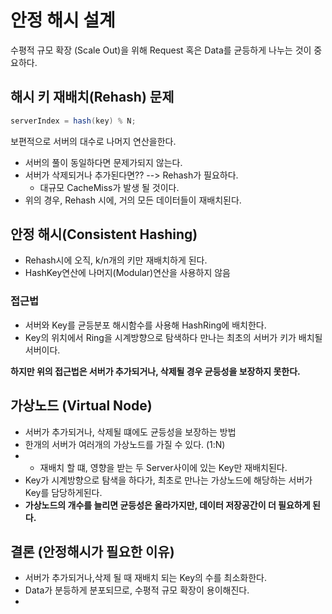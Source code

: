 # 안정 해시 설계
수평적 규모 확장 (Scale Out)을 위해 Request 혹은 Data를 균등하게 나누는 것이 중요하다.

## 해시 키 재배치(Rehash) 문제
```java
serverIndex = hash(key) % N;
```
보편적으로 서버의 대수로 나머지 연산을한다.
- 서버의 풀이 동일하다면 문제가되지 않는다.
- 서버가 삭제되거나 추가된다면?? --> Rehash가 필요하다.
    - 대규모 CacheMiss가 발생 될 것이다.
- 위의 경우, Rehash 시에, 거의 모든 데이터들이 재배치된다.

## 안정 해시(Consistent Hashing)
- Rehash시에 오직, k/n개의 키만 재배치하게 된다.
- HashKey연산에 나머지(Modular)연산을 사용하지 않음

### 접근법
- 서버와 Key를 균등분포 해시함수를 사용해 HashRing에 배치한다.
- Key의 위치에서 Ring을 시계방향으로 탐색하다 만나는 최초의 서버가 키가 배치될 서버이다.

**하지만 위의 접근법은 서버가 추가되거나, 삭제될 경우 균등성을 보장하지 못한다.**

## 가상노드 (Virtual Node)
- 서버가 추가되거나, 삭제될 떄에도 균등성을 보장하는 방법
- 한개의 서버가 여러개의 가상노드를 가질 수 있다. (1:N)
- - 재배치 할 떄, 영향을 받는 두 Server사이에 있는 Key만 재배치된다.
- Key가 시계방향으로 탐색을 하다가, 최초로 만나는 가상노드에 해당하는 서버가 Key를 담당하게된다.
- **가상노드의 개수를 늘리면 균등성은 올라가지만, 데이터 저장공간이 더 필요하게 된다.**



## 결론 (안정해시가 필요한 이유)
- 서버가 추가되거나,삭제 될 때 재배치 되는 Key의 수를 최소화한다.
- Data가 분등하게 분포되므로, 수평적 규모 확장이 용이해진다.
- 

